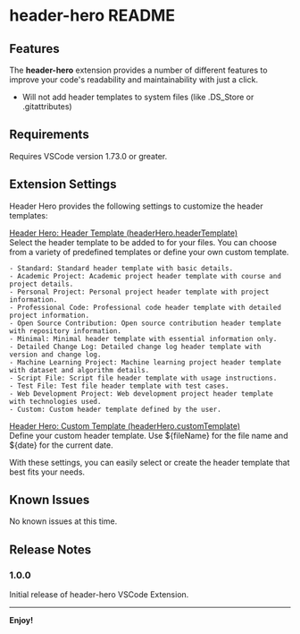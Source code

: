 # header-hero README




## Features

The **header-hero** extension provides a number of different features to improve 
your code's readability and maintainability with just a click.

- Will not add header templates to system files (like .DS_Store or .gitattributes)

## Requirements

Requires VSCode version 1.73.0 or greater.

## Extension Settings

Header Hero provides the following settings to customize the header templates:

<ins>Header Hero: Header Template (headerHero.headerTemplate)</ins><br>
Select the header template to be added to for your files. You can choose from a
variety of predefined templates or define your own custom template.

~~~~
- Standard: Standard header template with basic details.
- Academic Project: Academic project header template with course and project details.
- Personal Project: Personal project header template with project information.
- Professional Code: Professional code header template with detailed project information.
- Open Source Contribution: Open source contribution header template with repository information.
- Minimal: Minimal header template with essential information only.
- Detailed Change Log: Detailed change log header template with version and change log.
- Machine Learning Project: Machine learning project header template with dataset and algorithm details.
- Script File: Script file header template with usage instructions.
- Test File: Test file header template with test cases.
- Web Development Project: Web development project header template with technologies used.
- Custom: Custom header template defined by the user.
~~~~

<ins>Header Hero: Custom Template (headerHero.customTemplate)</ins><br>
Define your custom header template. Use \${fileName} for the file name and \${date} for the current date.


With these settings, you can easily select or create the header template that best fits your needs.

## Known Issues

No known issues at this time.

## Release Notes

### 1.0.0

Initial release of header-hero VSCode Extension.

---

**Enjoy!**
